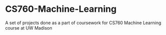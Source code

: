 # CS760-Machine-Learning

A set of projects done as a part of coursework for CS760 Machine Learning course at UW Madison
